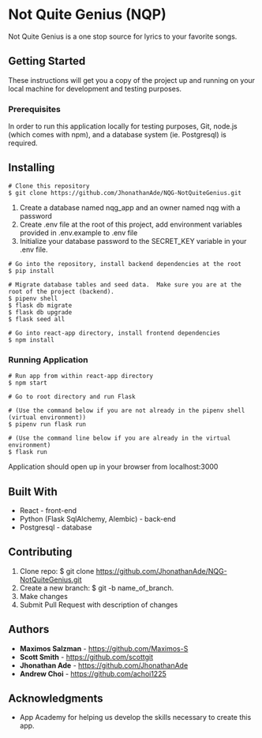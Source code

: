 # Not Quite Genius (NQP)

Not Quite Genius is a one stop source for lyrics to your favorite songs.  


## Getting Started

These instructions will get you a copy of the project up and running on your local machine for development and testing purposes. 

### Prerequisites

In order to run this application locally for testing purposes, Git, node.js (which comes with npm), and a database system (ie. Postgresql) is required. 


## Installing

```
# Clone this repository
$ git clone https://github.com/JhonathanAde/NQG-NotQuiteGenius.git
```
1. Create a database named nqg_app and an owner named nqg with a password
2. Create .env file at the root of this project, add environment variables provided in .env.example to .env file 
3. Initialize your database password to the SECRET_KEY variable in your .env file.

```
# Go into the repository, install backend dependencies at the root
$ pip install

# Migrate database tables and seed data.  Make sure you are at the root of the project (backend).
$ pipenv shell
$ flask db migrate
$ flask db upgrade
$ flask seed all

# Go into react-app directory, install frontend dependencies 
$ npm install

```

### Running Application

```
# Run app from within react-app directory
$ npm start

# Go to root directory and run Flask 

# (Use the command below if you are not already in the pipenv shell (virtual environment))
$ pipenv run flask run 

# (Use the command line below if you are already in the virtual environment)
$ flask run
```
Application should open up in your browser from localhost:3000


## Built With

* React - front-end
* Python (Flask SqlAlchemy, Alembic) - back-end
* Postgresql - database


## Contributing

1. Clone repo: $ git clone https://github.com/JhonathanAde/NQG-NotQuiteGenius.git
2. Create a new branch: $ git -b name_of_branch.
2. Make changes 
3. Submit Pull Request with description of changes


## Authors
* **Maximos Salzman** - https://github.com/Maximos-S
* **Scott Smith** - https://github.com/scottgit
* **Jhonathan Ade** - https://github.com/JhonathanAde
* **Andrew Choi** - https://github.com/achoi1225


## Acknowledgments

* App Academy for helping us develop the skills necessary to create this app.
